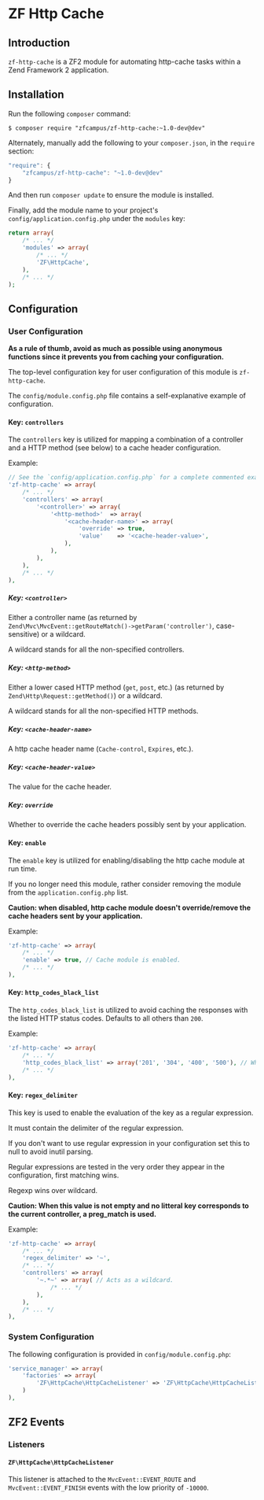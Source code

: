 ZF Http Cache
=============

Introduction
------------

`zf-http-cache` is a ZF2 module for automating http-cache tasks within a Zend Framework 2
application.

Installation
------------

Run the following `composer` command:

```console
$ composer require "zfcampus/zf-http-cache:~1.0-dev@dev"
```

Alternately, manually add the following to your `composer.json`, in the `require` section:

```javascript
"require": {
    "zfcampus/zf-http-cache": "~1.0-dev@dev"
}
```

And then run `composer update` to ensure the module is installed.

Finally, add the module name to your project's `config/application.config.php` under the `modules`
key:


```php
return array(
    /* ... */
    'modules' => array(
        /* ... */
        'ZF\HttpCache',
    ),
    /* ... */
);
```

Configuration
-------------

### User Configuration

**As a rule of thumb, avoid as much as possible using anonymous functions since it prevents you from caching your configuration.** 

The top-level configuration key for user configuration of this module is `zf-http-cache`.

The `config/module.config.php` file contains a self-explanative example of configuration.

#### Key: `controllers`

The `controllers` key is utilized for mapping a combination of a controller and a HTTP method (see below) to a cache header configuration.

Example:

```php
// See the `config/application.config.php` for a complete commented example
'zf-http-cache' => array(
    /* ... */
    'controllers' => array(
        '<controller>' => array(
            '<http-method>'  => array(
                '<cache-header-name>' => array(
                    'override' => true,
                    'value'    => '<cache-header-value>',
                ),
            ),
        ),
    ),
    /* ... */
),    
```

##### Key: `<controller>` 

Either a controller name (as returned by `Zend\Mvc\MvcEvent::getRouteMatch()->getParam('controller')`, case-sensitive) or a wildcard.

A wildcard stands for all the non-specified controllers.

##### Key: `<http-method>` 

Either a lower cased HTTP method (`get`, `post`, etc.) (as returned by `Zend\Http\Request::getMethod()`) or a wildcard.

A wildcard stands for all the non-specified HTTP methods.

##### Key: `<cache-header-name>` 

A http cache header name (`Cache-control`, `Expires`, etc.).

##### Key: `<cache-header-value>`

The value for the cache header. 

##### Key: `override`

Whether to override the cache headers possibly sent by your application.

#### Key: `enable`

The `enable` key is utilized for enabling/disabling the http cache module at run time.

If you no longer need this module, rather consider removing the module from the `application.config.php` list.

**Caution: when disabled, http cache module doesn't override/remove the cache headers sent by your application.**

Example:

```php
'zf-http-cache' => array(
    /* ... */
    'enable' => true, // Cache module is enabled.
    /* ... */
),    
```

#### Key: `http_codes_black_list`

The `http_codes_black_list` is utilized to avoid caching the responses with the listed HTTP status codes.
Defaults to all others than `200`.

Example:

```php
'zf-http-cache' => array(
    /* ... */
    'http_codes_black_list' => array('201', '304', '400', '500'), // Whatever the other configurations, the responses with these HTTP codes won't be cached.
    /* ... */
),
```

#### Key: `regex_delimiter`

This key is used to enable the evaluation of the <controller> key as a regular expression.

It must contain the delimiter of the regular expression.

If you don't want to use regular expression in your configuration set this to null to avoid inutil parsing.

Regular expressions are tested in the very order they appear in the configuration, first matching wins.

Regexp wins over wildcard.

**Caution: When this value is not empty and no litteral key corresponds to the current controller, a preg_match is used.**

Example:

```php
'zf-http-cache' => array(
    /* ... */
    'regex_delimiter' => '~',
    /* ... */
    'controllers' => array(
        '~.*~' => array( // Acts as a wildcard.
            /* ... */
        ),
    ),
    /* ... */
),
```

### System Configuration

The following configuration is provided in `config/module.config.php`:

```php
'service_manager' => array(
    'factories' => array(
        'ZF\HttpCache\HttpCacheListener' => 'ZF\HttpCache\HttpCacheListenerFactory',
    )
),
```

ZF2 Events
----------

### Listeners

#### `ZF\HttpCache\HttpCacheListener`

This listener is attached to the `MvcEvent::EVENT_ROUTE` and `MvcEvent::EVENT_FINISH` events with the low priority of `-10000`.
